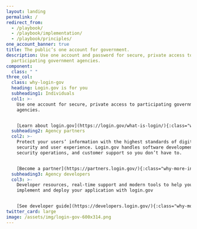```yaml
---
layout: landing
permalink: /
redirect_from:
  - /playbook/
  - /playbook/implementation/
  - /playbook/principles/
one_account_banner: true
title: The public’s one account for government.
description: Use one account and password for secure, private access to
  participating government agencies.
component:
  class: " "
three_col:
  class: why-login-gov
  heading: Login.gov is for you
  subheading1: Individuals
  col1: >-
    Use one account for secure, private access to participating government
    agencies.


    [Learn about login.gov](https://login.gov/what-is-login/){:class="why-more-info"}
  subheading2: Agency partners
  col2: >-
    Protect your users’ information with the highest standards of digital
    security and user experience. Login.gov handles software development,
    security operations, and customer support so you don’t have to.


    [Become a partner](https://partners.login.gov/){:class="why-more-info"}
  subheading3: Agency developers
  col3: >-
    Developer resources, real-time support and modern tools to help you
    implement and deploy your application with login.gov


    [See developer guide](https://developers.login.gov/){:class="why-more-info"}
twitter_card: large
image: /assets/img/login-gov-600x314.png
---
```

